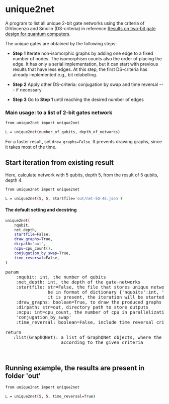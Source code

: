 # unique2net

A program to list all unique 2-bit gate networks using the criteria of DiVincenzo and Smolin (DS-criteria) in 
reference [Results on two-bit gate design for quantum computers](https://arxiv.org/abs/cond-mat/9409111). 

The unique gates are obtained by the following steps:
- **Step 1**
    Iterate non-isomorphic graphs by adding one edge to a fixed number of nodes. 
    The isomorphism counts also the order of placing the edge.
    It has only a serial implementation, but it can start with previous results that have less edges.
    At this step, the first DS-criteria has already implemented e.g., bit relabelling.
    
- **Step 2**
    Apply other DS-criteria: conjugation by swap and time reversal --- if necessary.
    
- **Step 3**
    Go to **Step 1** until reaching the desired number of edges  


### Main usage: to a list of 2-bit gates network
```sh
from unique2net import unique2net

L = unique2net(number_of_qubits, depth_of_networks)
```
For a faster result, set `draw_graphs=False`. It prevents drawing graphs, since it takes most
of the time.

## Start iteration from existing result
Here, calculate network with 5 qubits, depth 5, from the result of 5 qubits, depth 4.
```sh
from unique2net import unique2net

L = unique2net(5, 5, startfile='out/net-5Q-4E.json')
```

#### The default setting and docstring

```sh
unique2net(
    nqubit,
    net_depth,
    startfile=False,
    draw_graphs=True,
    dirpath='out',
    ncpu=cpu_count(),
    conjugation_by_swap=True,
    time_reversal=False,
)
```
<pre>
param
    :nqubit: int, the number of qubits
    :net_depth: int, the depth of the gate-networks
    :startfile: str=False, the file that stores unique networks. The file must
                be in format of dictionary {'nqubits':int, 'networks':[(int,int),..]}.If
                it is present, the iteration will be started from there.
    :draw_graphs: boolean=True, to draw the produced graphs
    :dirpath: str=out, directory path to store outputs
    :ncpu: int=cpu_count, the number of cpu in parallelization
    'conjugation_by_swap'
    :time_reversal: boolean=False, include time reversal criteria

return
   :list(GraphQNet): a list of GraphQNet objects, where the 2-bit gates network are unique 
                     according to the given criteria
   
     </pre>

## Running example, the results are present in folder 'out' 
```sh
from unique2net import unique2net

L = unique2net(5, 5, time_reversal=True)
```
